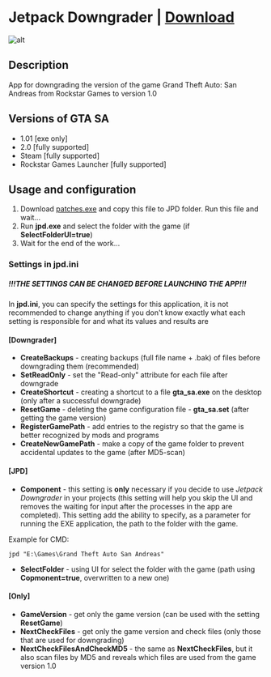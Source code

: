 # Jetpack Downgrader | [Download](https://github.com/Zalexanninev15/SADRW2/releases/tag/1.5)
![alt](https://image.jimcdn.com/app/cms/image/transf/dimension=117x10000:format=png/path/s876f79fd6a5f4193/image/i1971da86cd486af0/version/1610909548/image.png)
## Description
App for downgrading the version of the game Grand Theft Auto: San Andreas from Rockstar Games to version 1.0

## Versions of GTA SA

* 1.01 [exe only] 
* 2.0 [fully supported]
* Steam [fully supported]
* Rockstar Games Launcher [fully supported]

## Usage and configuration

1. Download [patches.exe](https://drive.google.com/file/d/1HSojn8KnocnrdmO7Ius8OIDieA3SZlft/view) and copy this file to JPD folder. Run this file and wait...
2. Run **jpd.exe** and select the folder with the game (if **SelectFolderUI=true**)
3. Wait for the end of the work...

### Settings in jpd.ini

##### !!!THE SETTINGS CAN BE CHANGED BEFORE LAUNCHING THE APP!!!

In **jpd.ini**, you can specify the settings for this application, it is not recommended to change anything if you don't know exactly what each setting is responsible for and what its values and results are


#### [Downgrader]

* **CreateBackups** - creating backups (full file name + .bak) of files before downgrading them (recommended)
* **SetReadOnly** - set the "Read-only" attribute for each file after downgrade
* **CreateShortcut** - creating a shortcut to a file **gta_sa.exe** on the desktop (only after a successful downgrade)
* **ResetGame** - deleting the game configuration file - **gta_sa.set** (after getting the game version)
* **RegisterGamePath** - add entries to the registry so that the game is better recognized by mods and programs
* **CreateNewGamePath** - make a copy of the game folder to prevent accidental updates to the game (after MD5-scan)

#### [JPD]

* **Component** - this setting is **only** necessary if you decide to use *Jetpack Downgrader* in your projects (this setting will help you skip the UI and removes the waiting for input after the processes in the app are completed). This setting add the ability to specify, as a parameter for running the EXE application, the path to the folder with the game. 

 Example for CMD: 

  ```shell
jpd "E:\Games\Grand Theft Auto San Andreas"
  ```

* **SelectFolder** - using UI for select the folder with the game (path using **Copmonent=true**, overwritten to a new one)

#### [Only]

* **GameVersion** - get only the game version (can be used with the setting **ResetGame**)
* **NextCheckFiles** - get only the game version and check files (only those that are used for downgrading)
* **NextCheckFilesAndCheckMD5** - the same as **NextCheckFiles**, but it also scan files by MD5 and reveals which files are used from the game version 1.0
